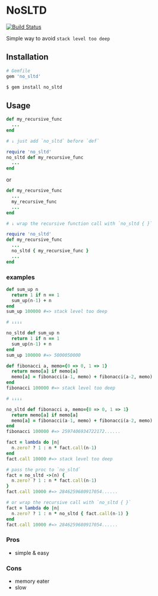 # NoSLTD

[![Build Status](https://travis-ci.org/tompng/no_sltd.svg?branch=master)](https://travis-ci.org/tompng/no_sltd)

Simple way to avoid `stack level too deep`

## Installation

```ruby
# Gemfile
gem 'no_sltd'
```

```sh
$ gem install no_sltd
```

## Usage

```ruby
def my_recursive_func
  ...
end

# ↓ just add `no_sltd` before `def`

require 'no_sltd'
no_sltd def my_recursive_func
  ...
end
```

or

```ruby
def my_recursive_func
  ...
  my_recursive_func
  ...
end

# ↓ wrap the recursive function call with `no_sltd { }`

require 'no_sltd'
def my_recursive_func
  ...
  no_sltd { my_recursive_func }
  ...
end
```

### examples

```ruby
def sum_up n
  return 1 if n == 1
  sum_up(n-1) + n
end
sum_up 100000 #=> stack level too deep

# ↓↓↓↓

no_sltd def sum_up n
  return 1 if n == 1
  sum_up(n-1) + n
end
sum_up 100000 #=> 5000050000
```

```ruby
def fibonacci a, memo={0 => 0, 1 => 1}
  return memo[a] if memo[a]
  memo[a] = fibonacci(a-1, memo) + fibonacci(a-2, memo)
end
fibonacci 100000 #=> stack level too deep

# ↓↓↓↓

no_sltd def fibonacci a, memo={0 => 0, 1 => 1}
  return memo[a] if memo[a]
  memo[a] = fibonacci(a-1, memo) + fibonacci(a-2, memo)
end
fibonacci 100000 #=> 2597406934722172......
```

```ruby
fact = lambda do |n|
  n.zero? ? 1 : n * fact.call(n-1)
end
fact.call 10000 #=> stack level too deep

# pass the proc to `no_sltd`
fact = no_sltd ->(n) {
  n.zero? ? 1 : n * fact.call(n-1)
}
fact.call 10000 #=> 2846259680917054......

# or wrap the recursive call with `no_sltd { }`
fact = lambda do |n|
  n.zero? ? 1 : n * no_sltd { fact.call(n-1) }
end
fact.call 10000 #=> 2846259680917054......
```

### Pros
- simple & easy

### Cons
- memory eater
- slow
